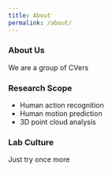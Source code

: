 ```yaml
---
title: About
permalink: /about/
---
```


### About Us
We are a group of CVers

### Research Scope
- Human action recognition
- Human motion prediction
- 3D point cloud analysis

### Lab Culture
Just try once more
